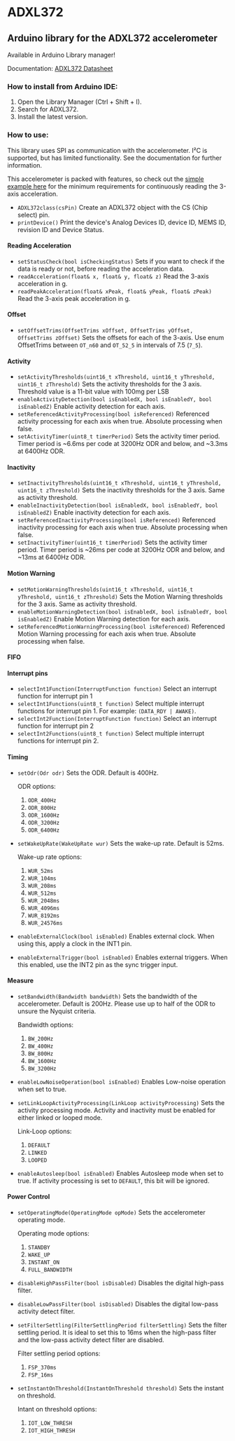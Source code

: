 # ADXL372
## Arduino library for the ADXL372 accelerometer
Available in Arduino Library manager!

Documentation: [ADXL372 Datasheet](https://www.analog.com/media/en/technical-documentation/data-sheets/adxl372.pdf)

### How to install from Arduino IDE:
1. Open the Library Manager (Ctrl + Shift + I).
2. Search for ADXL372.
3. Install the latest version.

### How to use:
This library uses SPI as communication with the accelerometer. I²C is supported, but has limited functionality. See the documentation for further information.

This accelerometer is packed with features, so check out the [simple example here](https://github.com/Fourier-git/ADXL372/blob/main/examples/ReadAccelerationExample/ReadAccelerationExample.ino) for the minimum requirements for continuously reading the 3-axis acceleration.

* ```ADXL372class(csPin)``` Create an ADXL372 object with the CS (Chip select) pin.
* ```printDevice()``` Print the device's Analog Devices ID, device ID, MEMS ID, revision ID and Device Status.
#### Reading Acceleration
* ```setStatusCheck(bool isCheckingStatus)``` Sets if you want to check if the data is ready or not, before reading the acceleration data.
* ```readAcceleration(float& x, float& y, float& z)``` Read the 3-axis acceleration in g.
* ```readPeakAcceleration(float& xPeak, float& yPeak, float& zPeak)``` Read the 3-axis peak acceleration in g.
#### Offset
* ```setOffsetTrims(OffsetTrims xOffset, OffsetTrims yOffset, OffsetTrims zOffset)``` Sets the offsets for each of the 3-axis. Use enum OffsetTrims between ```OT_n60``` and ```OT_52_5``` in intervals of 7.5 (```7_5```).
#### Activity
* ```setActivityThresholds(uint16_t xThreshold, uint16_t yThreshold, uint16_t zThreshold)``` Sets the activity thresholds for the 3 axis. Threshold value is a 11-bit value with 100mg per LSB
* ```enableActivityDetection(bool isEnabledX, bool isEnabledY, bool isEnabledZ)``` Enable activity detection for each axis. 
* ```setReferencedActivityProcessing(bool isReferenced)``` Referenced activity processing for each axis when true. Absolute processing when false.
* ```setActivityTimer(uint8_t timerPeriod)``` Sets the activity timer period. Timer period is ~6.6ms per code at 3200Hz ODR and below, and ~3.3ms at 6400Hz ODR.
#### Inactivity
* ```setInactivityThresholds(uint16_t xThreshold, uint16_t yThreshold, uint16_t zThreshold)``` Sets the inactivity thresholds for the 3 axis. Same as activity threshold.
* ```enableInactivityDetection(bool isEnabledX, bool isEnabledY, bool isEnabledZ)``` Enable inactivity detection for each axis. 
* ```setReferencedInactivityProcessing(bool isReferenced)``` Referenced inactivity processing for each axis when true. Absolute processing when false.
* ```setInactivityTimer(uint16_t timerPeriod)``` Sets the activity timer period. Timer period is ~26ms per code at 3200Hz ODR and below, and ~13ms at 6400Hz ODR.

#### Motion Warning
* ```setMotionWarningThresholds(uint16_t xThreshold, uint16_t yThreshold, uint16_t zThreshold)``` Sets the Motion Warning thresholds for the 3 axis. Same as activity threshold.
* ```enableMotionWarningDetection(bool isEnabledX, bool isEnabledY, bool isEnabledZ)``` Enable Motion Warning detection for each axis. 
* ```setReferencedMotionWarningProcessing(bool isReferenced)``` Referenced Motion Warning processing for each axis when true. Absolute processing when false.

#### FIFO

#### Interrupt pins
* ```selectInt1Function(InterruptFunction function)``` Select an interrupt function for interrupt pin 1
* ```selectInt1Functions(uint8_t function)``` Select multiple interrupt functions for interrupt pin 1. For example: ```(DATA_RDY | AWAKE)```.
* ```selectInt2Function(InterruptFunction function)``` Select an interrupt function for interrupt pin 2
* ```selectInt2Functions(uint8_t function)``` Select multiple interrupt functions for interrupt pin 2.

#### Timing
* ```setOdr(Odr odr)``` Sets the ODR. Default is 400Hz. 
    
    ODR options:
    1. ```ODR_400Hz```
    2. ```ODR_800Hz```
    3. ```ODR_1600Hz```
    4. ```ODR_3200Hz```
    5. ```ODR_6400Hz```

* ```setWakeUpRate(WakeUpRate wur)``` Sets the wake-up rate. Default is 52ms.
    
    Wake-up rate options:
    1. ```WUR_52ms```
    2. ```WUR_104ms```
    3. ```WUR_208ms```
    4. ```WUR_512ms```
    5. ```WUR_2048ms```
    6. ```WUR_4096ms```
    7. ```WUR_8192ms```
    8. ```WUR_24576ms```

* ```enableExternalClock(bool isEnabled)``` Enables external clock. When using this, apply a clock in the INT1 pin.
* ```enableExternalTrigger(bool isEnabled)``` Enables external triggers. When this enabled, use the INT2 pin as the sync trigger input.
#### Measure
* ```setBandwidth(Bandwidth bandwidth)``` Sets the bandwidth of the accelerometer. Default is 200Hz. Please use up to half of the ODR to unsure the Nyquist criteria. 
    
    Bandwidth options:
    1. ```BW_200Hz```
    2. ```BW_400Hz```
    3. ```BW_800Hz```
    4. ```BW_1600Hz```
    5. ```BW_3200Hz```

* ```enableLowNoiseOperation(bool isEnabled)``` Enables Low-noise operation when set to true.
* ```setLinkLoopActivityProcessing(LinkLoop activityProcessing)``` Sets the activity processing mode. Activity and inactivity must be enabled for either linked or looped mode.

    Link-Loop options:
    1. ```DEFAULT```
    2. ```LINKED```
    3. ```LOOPED``` 

* ```enableAutosleep(bool isEnabled)``` Enables Autosleep mode when set to true. If activity processing is set to ```DEFAULT```, this bit will be ignored.
#### Power Control
* ```setOperatingMode(OperatingMode opMode)``` Sets the accelerometer operating mode. 

    Operating mode options:
    1. ```STANDBY```
    2. ```WAKE_UP```
    3. ```INSTANT_ON```
    4. ```FULL_BANDWIDTH```

* ```disableHighPassFilter(bool isDisabled)``` Disables the digital high-pass filter.
* ```disableLowPassFilter(bool isDisabled)``` Disables the digital low-pass activity detect filter.
* ```setFilterSettling(FilterSettlingPeriod filterSettling)``` Sets the filter settling period. It is ideal to set this to 16ms when the high-pass filter and the low-pass activity
detect filter are disabled.

    Filter settling period options:
    1. ```FSP_370ms```
    2. ```FSP_16ms```

* ```setInstantOnThreshold(InstantOnThreshold threshold)``` Sets the instant on threshold.

    Intant on threshold options:
    1. ```IOT_LOW_THRESH```
    2. ```IOT_HIGH_THRESH```

